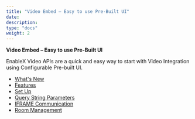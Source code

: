 ```yaml
---
title: "Video Embed – Easy to use Pre-Built UI"
date: 
description:
type: "docs"
weight: 2
---
```

**Video Embed – Easy to use Pre-Built UI**

EnableX Video APIs are a quick and easy way to start with Video Integration using Configurable Pre-built UI.

- [What's New](https://www.enablex.io/developer/video/low-code-video-embed/whats-new-on-video-embed/)
- [Features](https://www.enablex.io/developer/video/low-code-video-embed/video-embed-features/)
- [Set Up](https://www.enablex.io/developer/video/low-code-video-embed/setup-low-code-video-embed/)
- [Query String Parameters](https://www.enablex.io/developer/video/low-code-video-embed/query-string-parameters-video-embed/)
- [IFRAME Communication](https://www.enablex.io/developer/video/low-code-video-embed/communicating-with-video-embed/)
- [Room Management](https://www.enablex.io/developer/video/low-code-video-embed/create-meeting-room-using-rest-api/)
